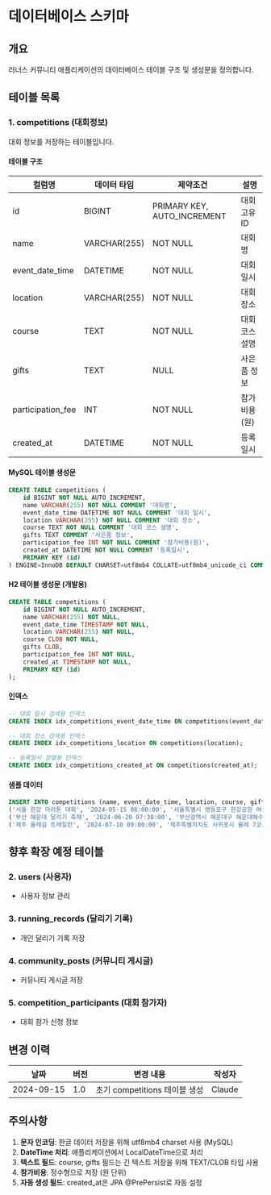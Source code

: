 # 데이터베이스 스키마

## 개요
러너스 커뮤니티 애플리케이션의 데이터베이스 테이블 구조 및 생성문을 정의합니다.

## 테이블 목록

### 1. competitions (대회정보)

대회 정보를 저장하는 테이블입니다.

#### 테이블 구조

| 컬럼명 | 데이터 타입 | 제약조건 | 설명 |
|--------|------------|----------|------|
| id | BIGINT | PRIMARY KEY, AUTO_INCREMENT | 대회 고유 ID |
| name | VARCHAR(255) | NOT NULL | 대회명 |
| event_date_time | DATETIME | NOT NULL | 대회 일시 |
| location | VARCHAR(255) | NOT NULL | 대회 장소 |
| course | TEXT | NOT NULL | 대회 코스 설명 |
| gifts | TEXT | NULL | 사은품 정보 |
| participation_fee | INT | NOT NULL | 참가비용 (원) |
| created_at | DATETIME | NOT NULL | 등록일시 |

#### MySQL 테이블 생성문

```sql
CREATE TABLE competitions (
    id BIGINT NOT NULL AUTO_INCREMENT,
    name VARCHAR(255) NOT NULL COMMENT '대회명',
    event_date_time DATETIME NOT NULL COMMENT '대회 일시',
    location VARCHAR(255) NOT NULL COMMENT '대회 장소',
    course TEXT NOT NULL COMMENT '대회 코스 설명',
    gifts TEXT COMMENT '사은품 정보',
    participation_fee INT NOT NULL COMMENT '참가비용(원)',
    created_at DATETIME NOT NULL COMMENT '등록일시',
    PRIMARY KEY (id)
) ENGINE=InnoDB DEFAULT CHARSET=utf8mb4 COLLATE=utf8mb4_unicode_ci COMMENT='대회정보';
```

#### H2 테이블 생성문 (개발용)

```sql
CREATE TABLE competitions (
    id BIGINT NOT NULL AUTO_INCREMENT,
    name VARCHAR(255) NOT NULL,
    event_date_time TIMESTAMP NOT NULL,
    location VARCHAR(255) NOT NULL,
    course CLOB NOT NULL,
    gifts CLOB,
    participation_fee INT NOT NULL,
    created_at TIMESTAMP NOT NULL,
    PRIMARY KEY (id)
);
```

#### 인덱스

```sql
-- 대회 일시 검색용 인덱스
CREATE INDEX idx_competitions_event_date_time ON competitions(event_date_time);

-- 대회 장소 검색용 인덱스
CREATE INDEX idx_competitions_location ON competitions(location);

-- 등록일시 정렬용 인덱스
CREATE INDEX idx_competitions_created_at ON competitions(created_at);
```

#### 샘플 데이터

```sql
INSERT INTO competitions (name, event_date_time, location, course, gifts, participation_fee, created_at) VALUES
('서울 한강 마라톤 대회', '2024-05-15 08:00:00', '서울특별시 영등포구 한강공원 여의도지구', '여의도 한강공원 출발 → 반포대교 → 잠수교 → 여의도 한강공원 도착\n총 거리: 10km\n평탄한 코스로 초보자도 참가 가능', '완주메달, 기념 티셔츠, 스포츠 타월', 30000, NOW()),
('부산 해운대 달리기 축제', '2024-06-20 07:30:00', '부산광역시 해운대구 해운대해수욕장', '해운대해수욕장 출발 → 동백섬 → 달맞이고개 → 해운대해수욕장 도착\n총 거리: 5km\n바다 전망이 아름다운 코스', '완주메달, 해운대 기념품, 생수', 25000, NOW()),
('제주 올레길 트레일런', '2024-07-10 09:00:00', '제주특별자치도 서귀포시 올레 7코스', '외돌개 출발 → 월평포구 → 서귀포 자연휴양림 도착\n총 거리: 15km\n중급자 이상 추천', '완주메달, 제주 특산품 세트, 기능성 양말', 45000, NOW());
```

## 향후 확장 예정 테이블

### 2. users (사용자)
- 사용자 정보 관리

### 3. running_records (달리기 기록)
- 개인 달리기 기록 저장

### 4. community_posts (커뮤니티 게시글)
- 커뮤니티 게시글 저장

### 5. competition_participants (대회 참가자)
- 대회 참가 신청 정보

## 변경 이력

| 날짜 | 버전 | 변경 내용 | 작성자 |
|------|------|-----------|--------|
| 2024-09-15 | 1.0 | 초기 competitions 테이블 생성 | Claude |

## 주의사항

1. **문자 인코딩**: 한글 데이터 저장을 위해 utf8mb4 charset 사용 (MySQL)
2. **DateTime 처리**: 애플리케이션에서 LocalDateTime으로 처리
3. **텍스트 필드**: course, gifts 필드는 긴 텍스트 저장을 위해 TEXT/CLOB 타입 사용
4. **참가비용**: 정수형으로 저장 (원 단위)
5. **자동 생성 필드**: created_at은 JPA @PrePersist로 자동 설정
